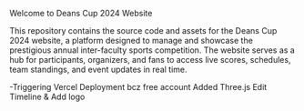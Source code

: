 Welcome to Deans Cup 2024 Website

This repository contains the source code and assets for the Deans Cup 2024 website, a platform designed to manage and showcase the prestigious annual inter-faculty sports competition. The website serves as a hub for participants, organizers, and fans to access live scores, schedules, team standings, and event updates in real time.

-Triggering Vercel Deployment bcz free account
Added Three.js
Edit Timeline & Add logo
